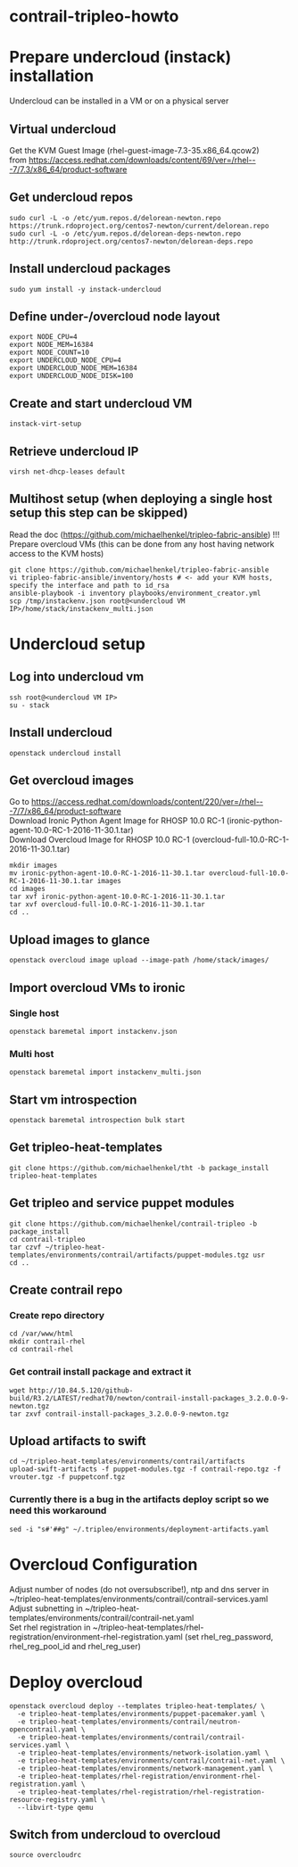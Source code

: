 # contrail-tripleo-howto


# Prepare undercloud (instack) installation

Undercloud can be installed in a VM or on a physical server    

## Virtual undercloud

Get the KVM Guest Image (rhel-guest-image-7.3-35.x86_64.qcow2)    
from https://access.redhat.com/downloads/content/69/ver=/rhel---7/7.3/x86_64/product-software


## Get undercloud repos
```
sudo curl -L -o /etc/yum.repos.d/delorean-newton.repo https://trunk.rdoproject.org/centos7-newton/current/delorean.repo
sudo curl -L -o /etc/yum.repos.d/delorean-deps-newton.repo http://trunk.rdoproject.org/centos7-newton/delorean-deps.repo
```

## Install undercloud packages
```
sudo yum install -y instack-undercloud
```

## Define under-/overcloud node layout
```
export NODE_CPU=4
export NODE_MEM=16384
export NODE_COUNT=10
export UNDERCLOUD_NODE_CPU=4
export UNDERCLOUD_NODE_MEM=16384
export UNDERCLOUD_NODE_DISK=100
```

## Create and start undercloud VM
```
instack-virt-setup
```

## Retrieve undercloud IP
```
virsh net-dhcp-leases default
```

## Multihost setup (when deploying a single host setup this step can be skipped)
Read the doc (https://github.com/michaelhenkel/tripleo-fabric-ansible) !!!    
Prepare overcloud VMs (this can be done from any host having network access to the KVM hosts)    
```
git clone https://github.com/michaelhenkel/tripleo-fabric-ansible
vi tripleo-fabric-ansible/inventory/hosts # <- add your KVM hosts, specify the interface and path to id_rsa
ansible-playbook -i inventory playbooks/environment_creator.yml
scp /tmp/instackenv.json root@<undercloud VM IP>/home/stack/instackenv_multi.json
```
# Undercloud setup

## Log into undercloud vm
```
ssh root@<undercloud VM IP>
su - stack
```

## Install undercloud
```
openstack undercloud install
```

## Get overcloud images
Go to https://access.redhat.com/downloads/content/220/ver=/rhel---7/7/x86_64/product-software    
Download Ironic Python Agent Image for RHOSP 10.0 RC-1 (ironic-python-agent-10.0-RC-1-2016-11-30.1.tar)    
Download Overcloud Image for RHOSP 10.0 RC-1 (overcloud-full-10.0-RC-1-2016-11-30.1.tar)    
```
mkdir images
mv ironic-python-agent-10.0-RC-1-2016-11-30.1.tar overcloud-full-10.0-RC-1-2016-11-30.1.tar images
cd images
tar xvf ironic-python-agent-10.0-RC-1-2016-11-30.1.tar
tar xvf overcloud-full-10.0-RC-1-2016-11-30.1.tar
cd ..
```
## Upload images to glance
```
openstack overcloud image upload --image-path /home/stack/images/
```

## Import overcloud VMs to ironic 
### Single host
```
openstack baremetal import instackenv.json
```
### Multi host
```
openstack baremetal import instackenv_multi.json
```

## Start vm introspection
```
openstack baremetal introspection bulk start
```

## Get tripleo-heat-templates
```
git clone https://github.com/michaelhenkel/tht -b package_install tripleo-heat-templates
```

## Get tripleo and service puppet modules
```
git clone https://github.com/michaelhenkel/contrail-tripleo -b package_install
cd contrail-tripleo
tar czvf ~/tripleo-heat-templates/environments/contrail/artifacts/puppet-modules.tgz usr
cd ..
```

## Create contrail repo
### Create repo directory
```
cd /var/www/html
mkdir contrail-rhel
cd contrail-rhel
```
### Get contrail install package and extract it
```
wget http://10.84.5.120/github-build/R3.2/LATEST/redhat70/newton/contrail-install-packages_3.2.0.0-9-newton.tgz
tar zxvf contrail-install-packages_3.2.0.0-9-newton.tgz
```

## Upload artifacts to swift
```
cd ~/tripleo-heat-templates/environments/contrail/artifacts
upload-swift-artifacts -f puppet-modules.tgz -f contrail-repo.tgz -f vrouter.tgz -f puppetconf.tgz
```

### Currently there is a bug in the artifacts deploy script so we need this workaround
```
sed -i "s#'##g" ~/.tripleo/environments/deployment-artifacts.yaml
```

# Overcloud Configuration
Adjust number of nodes (do not oversubscribe!), ntp and dns server in ~/tripleo-heat-templates/environments/contrail/contrail-services.yaml    
Adjust subnetting in ~/tripleo-heat-templates/environments/contrail/contrail-net.yaml    
Set rhel registration in ~/tripleo-heat-templates/rhel-registration/environment-rhel-registration.yaml (set rhel_reg_password, rhel_reg_pool_id and rhel_reg_user)    

# Deploy overcloud
```
openstack overcloud deploy --templates tripleo-heat-templates/ \
  -e tripleo-heat-templates/environments/puppet-pacemaker.yaml \
  -e tripleo-heat-templates/environments/contrail/neutron-opencontrail.yaml \
  -e tripleo-heat-templates/environments/contrail/contrail-services.yaml \
  -e tripleo-heat-templates/environments/network-isolation.yaml \
  -e tripleo-heat-templates/environments/contrail/contrail-net.yaml \
  -e tripleo-heat-templates/environments/network-management.yaml \
  -e tripleo-heat-templates/rhel-registration/environment-rhel-registration.yaml \
  -e tripleo-heat-templates/rhel-registration/rhel-registration-resource-registry.yaml \
  --libvirt-type qemu
```

## Switch from undercloud to overcloud
```
source overcloudrc
```
